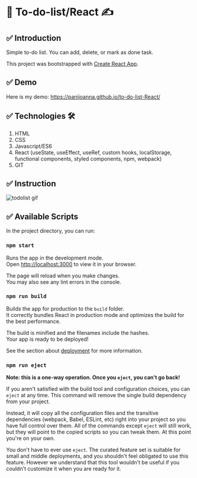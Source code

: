 # 📁 To-do-list/React ✍

## ✅ Introduction 
Simple to-do list. You can add, delete, or mark as done task.

This project was bootstrapped with [Create React App](https://github.com/facebook/create-react-app).

## ✅ Demo 
Here is my demo:
https://panijoanna.github.io/to-do-list-React/

## ✅ Technologies 🛠
1. HTML
2. CSS
3. Javascript/ES6
4. React (useState, useEffect, useRef, custom hooks, localStorage, functional components, styled components, npm, webpack)
5. GIT

## ✅ Instruction
![todolist gif](https://user-images.githubusercontent.com/105354955/202869873-8f8128dc-ffee-4a31-bd03-2c0ade919311.gif)

## ✅ Available Scripts 

In the project directory, you can run:

### `npm start` 

Runs the app in the development mode.\
Open [http://localhost:3000](http://localhost:3000) to view it in your browser.

The page will reload when you make changes.\
You may also see any lint errors in the console.

### `npm run build`

Builds the app for production to the `build` folder.\
It correctly bundles React in production mode and optimizes the build for the best performance.

The build is minified and the filenames include the hashes.\
Your app is ready to be deployed!

See the section about [deployment](https://facebook.github.io/create-react-app/docs/deployment) for more information.

### `npm run eject`

**Note: this is a one-way operation. Once you `eject`, you can't go back!**

If you aren't satisfied with the build tool and configuration choices, you can `eject` at any time. This command will remove the single build dependency from your project.

Instead, it will copy all the configuration files and the transitive dependencies (webpack, Babel, ESLint, etc) right into your project so you have full control over them. All of the commands except `eject` will still work, but they will point to the copied scripts so you can tweak them. At this point you're on your own.

You don't have to ever use `eject`. The curated feature set is suitable for small and middle deployments, and you shouldn't feel obligated to use this feature. However we understand that this tool wouldn't be useful if you couldn't customize it when you are ready for it.

